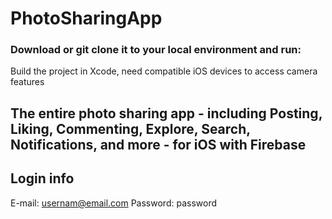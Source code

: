 # PhotoSharingApp

### Download or git clone it to your local environment and run:
Build the project in Xcode, need compatible iOS devices to access camera features

## The entire photo sharing app - including Posting, Liking, Commenting, Explore, Search, Notifications, and more - for iOS with Firebase

## Login info
E-mail: usernam@email.com
Password: password
